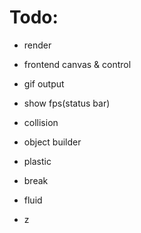 # Todo:

* render

* frontend canvas & control

* gif output

* show fps(status bar)

* collision

* object builder

* plastic

* break

* fluid

* z
